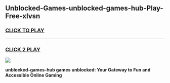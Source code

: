
## Unblocked-Games-unblocked-games-hub-Play-Free-xlvsn
<h3>
<a href="https://premium76.site?title=unblocked-games-hub&ref=10A">CLICK TO PLAY</a></h3>
<hr>

<h3>
<a href="https://premium76.site?title=unblocked-games-hub&ref=10A">CLICK 2 PLAY</a>
  
</h3>

<a href="https://premium76.site?title=unblocked-games-hub&ref=10A"><img src="https://clearcache.store/games.png"></a>


**unblocked-games-hub games unblocked: Your Gateway to Fun and Accessible Online Gaming**
